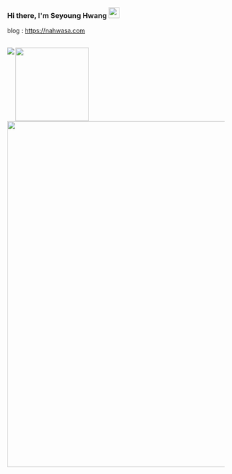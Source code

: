 ### Hi there, I'm Seyoung Hwang <img src="https://media.giphy.com/media/hvRJCLFzcasrR4ia7z/giphy.gif" width="25px">

blog : https://nahwasa.com

<!--
[![Solved.ac 프로필](http://mazassumnida.wtf/api/v2/generate_badge?boj=nahwasa)](https://solved.ac/nahwasa)
[![trophy](https://github-profile-trophy.vercel.app/?username=nahwasa&row=1&column=7)](https://github.com/ryo-ma/github-profile-trophy)
<a href="https://opgc.me/#/users/nahwasa" target="_blank"><img src="https://api.opgc.me/githubs/users/nahwasa/tag/?theme=basic" /></a>
[![trophy](https://github-profile-trophy.vercel.app/?username=nahwasa&row=1&column=7)](https://github.com/ryo-ma/github-profile-trophy)
-->
<br/>
<div>
  <a href="https://solved.ac/nahwasa"><img align="left" src="http://mazassumnida.wtf/api/v2/generate_badge?boj=nahwasa"/></a>
  <img height="170" src="https://github-readme-stats.vercel.app/api?username=nahwasa&count_private=true&include_all_commits=true&bg_color=30,e96443,904e95&title_color=fff&text_color=fff" />
</div>
<div style='margin-top=20px;'>
  <a href="https://github.com/ryo-ma/github-profile-trophy">
    <img width=800 src="https://github-profile-trophy.vercel.app/?username=nahwasa&row=1&column=7"/>
  </a>
</div>
